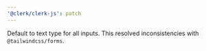 ```yaml
---
'@clerk/clerk-js': patch
---
```


Default to text type for all inputs. This resolved inconsistencies with `@tailwindcss/forms`.
